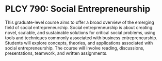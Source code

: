 # PLCY 790: Social Entrepreneurship

This graduate-level course aims to offer a broad overview of the emerging field of social entrepreneurship. Social entrepreneurship is about creating novel, scalable, and sustainable solutions for critical social problems, using tools and techniques commonly associated with business entrepreneurship. Students will explore concepts, theories, and applications associated with social entrepreneurship. The course will involve reading, discussions, presentations, teamwork, and written assignments.